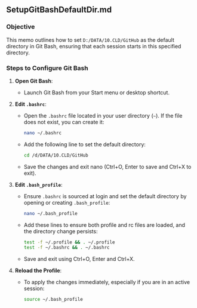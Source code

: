 ## SetupGitBashDefaultDir.md

### Objective
This memo outlines how to set `D:/DATA/10.CLD/GitHub` as the default directory in Git Bash, ensuring that each session starts in this specified directory.

### Steps to Configure Git Bash

1. **Open Git Bash**:
   - Launch Git Bash from your Start menu or desktop shortcut.

2. **Edit `.bashrc`**:
   - Open the `.bashrc` file located in your user directory (`~`). If the file does not exist, you can create it:
     ```bash
     nano ~/.bashrc
     ```
   - Add the following line to set the default directory:
     ```bash
     cd /d/DATA/10.CLD/GitHub
     ```
   - Save the changes and exit nano (Ctrl+O, Enter to save and Ctrl+X to exit).

3. **Edit `.bash_profile`**:
   - Ensure `.bashrc` is sourced at login and set the default directory by opening or creating `.bash_profile`:
     ```bash
     nano ~/.bash_profile
     ```
   - Add these lines to ensure both profile and rc files are loaded, and the directory change persists:
     ```bash
     test -f ~/.profile && . ~/.profile
     test -f ~/.bashrc && . ~/.bashrc
     ```
   - Save and exit using Ctrl+O, Enter and Ctrl+X.

4. **Reload the Profile**:
   - To apply the changes immediately, especially if you are in an active session:
     ```bash
     source ~/.bash_profile
     ```
